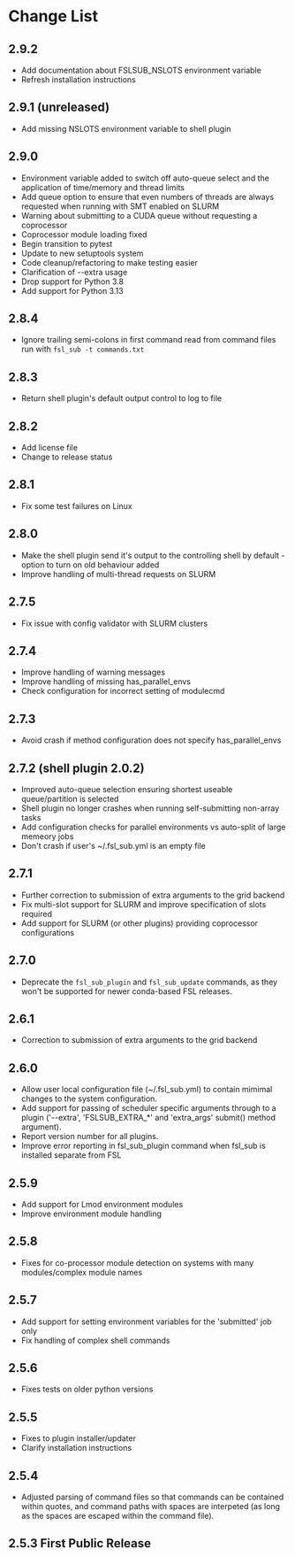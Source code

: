 # Change List

## 2.9.2

- Add documentation about FSLSUB_NSLOTS environment variable
- Refresh installation instructions

## 2.9.1 (unreleased)

- Add missing NSLOTS environment variable to shell plugin

## 2.9.0

- Environment variable added to switch off auto-queue select and the application of time/memory and thread limits
- Add queue option to ensure that even numbers of threads are always requested when running with SMT enabled on SLURM
- Warning about submitting to a CUDA queue without requesting a coprocessor
- Coprocessor module loading fixed
- Begin transition to pytest
- Update to new setuptools system
- Code cleanup/refactoring to make testing easier
- Clarification of --extra usage
- Drop support for Python 3.8
- Add support for Python 3.13

## 2.8.4

- Ignore trailing semi-colons in first command read from command files run with
  `fsl_sub -t commands.txt`

## 2.8.3

- Return shell plugin's default output control to log to file

## 2.8.2

- Add license file
- Change to release status

## 2.8.1

- Fix some test failures on Linux

## 2.8.0

- Make the shell plugin send it's output to the controlling shell by default - option to turn on old behaviour added
- Improve handling of multi-thread requests on SLURM

## 2.7.5

- Fix issue with config validator with SLURM clusters

## 2.7.4

- Improve handling of warning messages
- Improve handling of missing has_parallel_envs
- Check configuration for incorrect setting of modulecmd

## 2.7.3

- Avoid crash if method configuration does not specify has_parallel_envs

## 2.7.2 (shell plugin 2.0.2)

- Improved auto-queue selection ensuring shortest useable queue/partition is selected
- Shell plugin no longer crashes when running self-submitting non-array tasks
- Add configuration checks for parallel environments vs auto-split of large memeory jobs
- Don't crash if user's ~/.fsl_sub.yml is an empty file

## 2.7.1

- Further correction to submission of extra arguments to the grid backend
- Fix multi-slot support for SLURM and improve specification of slots required
- Add support for SLURM (or other plugins) providing coprocessor configurations

## 2.7.0

- Deprecate the `fsl_sub_plugin` and `fsl_sub_update` commands, as they won't
  be supported for newer conda-based FSL releases.

## 2.6.1

- Correction to submission of extra arguments to the grid backend

## 2.6.0

- Allow user local configuration file (~/.fsl_sub.yml) to contain mimimal
  changes to the system configuration.
- Add support for passing of scheduler specific arguments through to a
  plugin ('--extra', 'FSLSUB_EXTRA_*' and 'extra_args' submit() method
  argument).
- Report version number for all plugins.
- Improve error reporting in fsl_sub_plugin command when fsl_sub is installed separate from FSL

## 2.5.9

- Add support for Lmod environment modules
- Improve environment module handling

## 2.5.8

- Fixes for co-processor module detection on systems with many modules/complex module names

## 2.5.7

- Add support for setting environment variables for the 'submitted' job only
- Fix handling of complex shell commands

## 2.5.6

- Fixes tests on older python versions

## 2.5.5

- Fixes to plugin installer/updater
- Clarify installation instructions

## 2.5.4

- Adjusted parsing of command files so that commands can be contained
  within quotes, and command paths with spaces are interpeted (as long
  as the spaces are escaped within the command file).

## 2.5.3 First Public Release
